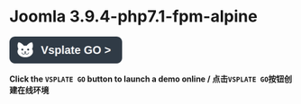 # Joomla 3.9.4-php7.1-fpm-alpine

<a href="https://www.vsplate.com/?docker-compose=https://github.com/vsplate/dcenvs/joomla/3.9.4-php7.1-fpm-alpine"><img alt="VSPLATE GO" src="https://raw.githubusercontent.com/vsplate/images/master/vsgo_btn.png" width="200px"></a>

**Click the `VSPLATE GO` button to launch a demo online / 点击`VSPLATE GO`按钮创建在线环境**